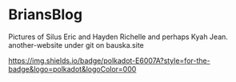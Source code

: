 # BriansBlog

Pictures of Silus Eric and Hayden Richelle and perhaps Kyah Jean.  
another-website under git on bauska.site

https://img.shields.io/badge/polkadot-E6007A?style=for-the-badge&logo=polkadot&logoColor=000
